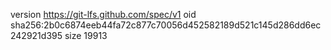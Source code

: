 version https://git-lfs.github.com/spec/v1
oid sha256:2b0c6874eeb44fa72c877c70056d452582189d521c145d286dd6ec242921d395
size 19913
